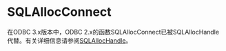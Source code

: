 # SQLAllocConnect<a name="ZH-CN_TOPIC_0242371437"></a>

在ODBC 3.x版本中，ODBC 2.x的函数SQLAllocConnect已被SQLAllocHandle代替。有关详细信息请参阅[SQLAllocHandle](SQLAllocHandle.md)。
